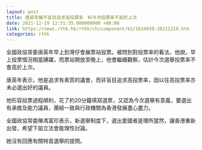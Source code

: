 ```yaml
---
layout: post
title: 唐英年稱不盲目追求高投票率　料今次投票率不高於上次
date: 2021-12-19 12:51:55.000000000 +08:00
link: https://news.rthk.hk/rthk/ch/component/k2/1624939-20211219.htm
categories: rthk
---
```


全國政協常委唐英年早上到灣仔會展票站投票。被問到對投票率的看法，他說，早上投票情況相當踴躍，而票站開放至晚上，他會繼續觀察，估計今次選舉投票率不會高於上次。

唐英年表示，他是追求有素質的議會，而非盲目追求高投票率，因以往高投票率亦未必選出好的議員。

他形容投票過程順利，花了約20分鐘填寫選票，又認為今次選舉有意義，要選出有承擔及能力議員，團結一致與行政機關為香港發展盡心盡力。

全國政協常委陳馮富珍表示，新選舉制度下，選出愛國者是理所當然，讓香港重新出發，希望下屆立法會能理性討論。

她沒有回應有關特首選舉的提問。
